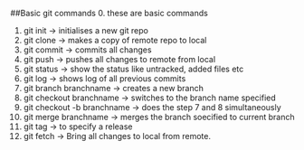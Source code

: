 ##Basic git commands
0. these are basic commands
1. git init -> initialises a new git repo
2. git clone -> makes a copy of remote repo to local
3. git commit -> commits all changes
4. git push  -> pushes all changes to remote from local
5. git status -> show the status like untracked, added files etc
6. git log -> shows log of all previous commits
7. git branch branchname -> creates a new branch
8. git checkout branchname -> switches to the branch name specified
9. git checkout -b branchname -> does the step 7 and 8 simultaneously
10. git merge branchname -> merges the branch soecified to current branch
11. git tag -> to specify a release 
12. git fetch -> Bring all changes to local from remote.